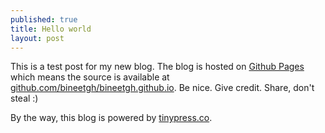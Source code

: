 ```yaml
---
published: true
title: Hello world
layout: post
---
```

This is a test post for my new blog. The blog is hosted on [Github Pages](http://pages.github.com/) which means the source is available at [github.com/bineetgh/bineetgh.github.io](http://github.com/bineetgh/bineetgh.github.io). Be nice. Give credit. Share, don't steal :)

By the way, this blog is powered by [tinypress.co](https://tinypress.co).